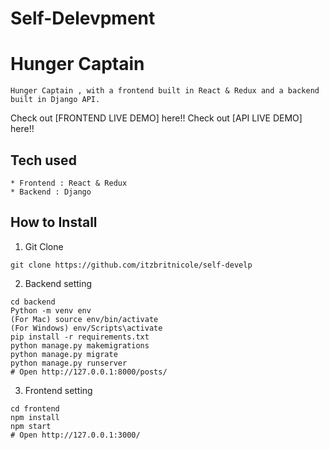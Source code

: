 # Self-Delevpment
# Hunger Captain
```
Hunger Captain , with a frontend built in React & Redux and a backend built in Django API.
```
Check out [FRONTEND LIVE DEMO] here!!
Check out [API LIVE DEMO] here!!
## Tech used
```
* Frontend : React & Redux
* Backend : Django
```
## How to Install
1. Git Clone 
```
git clone https://github.com/itzbritnicole/self-develp
```
2. Backend setting
```
cd backend
Python -m venv env
(For Mac) source env/bin/activate
(For Windows) env/Scripts\activate
pip install -r requirements.txt
python manage.py makemigrations
python manage.py migrate
python manage.py runserver
# Open http://127.0.0.1:8000/posts/
```
3. Frontend setting
```
cd frontend
npm install
npm start
# Open http://127.0.0.1:3000/
```







